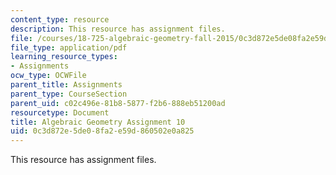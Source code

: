 ```yaml
---
content_type: resource
description: This resource has assignment files.
file: /courses/18-725-algebraic-geometry-fall-2015/0c3d872e5de08fa2e59d860502e0a825_MIT18_725F15_hw10.pdf
file_type: application/pdf
learning_resource_types:
- Assignments
ocw_type: OCWFile
parent_title: Assignments
parent_type: CourseSection
parent_uid: c02c496e-81b8-5877-f2b6-888eb51200ad
resourcetype: Document
title: Algebraic Geometry Assignment 10
uid: 0c3d872e-5de0-8fa2-e59d-860502e0a825
---
```

This resource has assignment files.

